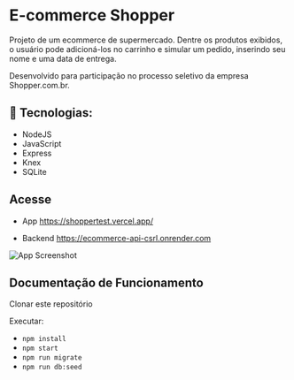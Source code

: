 # E-commerce Shopper

Projeto de um ecommerce de supermercado. Dentre os produtos exibidos, o usuário pode adicioná-los no carrinho e simular um pedido, inserindo seu nome e uma data de entrega.

Desenvolvido para participação no processo seletivo da empresa Shopper.com.br.

## 🚀 Tecnologias:

- NodeJS
- JavaScript
- Express
- Knex
- SQLite

## Acesse

- App
  https://shoppertest.vercel.app/

- Backend
  https://ecommerce-api-csrl.onrender.com

![App Screenshot](https://i.imgur.com/jKjgwdJ.png)

## Documentação de Funcionamento

Clonar este repositório

Executar:

- `npm install`
- `npm start`
- `npm run migrate`
- `npm run db:seed`
